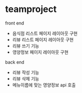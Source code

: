 # teamproject

front end
* 음식점 리스트 페이지 레이아웃 구현
* 리뷰 리스트 페이지 레이아웃 구현
* 리뷰 쓰기 기능
* 영양정보 페이지 레이아웃 구현

back end
* 리뷰 작성 기능
* 리뷰 삭제 기능
* 메뉴이름에 맞는 영양정보 api 호출
